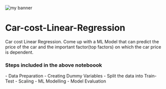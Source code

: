 <img src="https://user-images.githubusercontent.com/68156056/184217667-108a1fa5-59a3-40e9-9e01-a8ce986b5cad.png" alt="my banner">
<h1> Car-cost-Linear-Regression</h1>
Car cost Linear Regression. Come up with a ML Model that can predict the price of the car and the important factor(top factors) on which the car price is dependent.


<h3> Steps included in the above noteboook </h3>
- Data Preparation
- Creating Dummy Variables
- Split the data into Train-Test
- Scaling
- ML Modelling
- Model Evaluation
